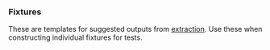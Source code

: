 ### Fixtures

These are templates for suggested outputs from [extraction][]. Use these when constructing individual fixtures for tests.

[extraction]: https://github.com/abstractfactory/publish/wiki/Extraction